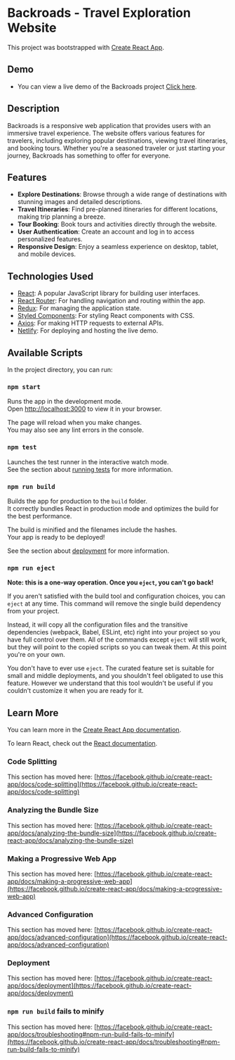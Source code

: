 # Backroads - Travel Exploration Website

This project was bootstrapped with [Create React App](https://github.com/facebook/create-react-app).

## Demo

- You can view a live demo of the Backroads project [Click here](https://monumental-mochi-12d503.netlify.app/).

## Description

Backroads is a responsive web application that provides users with an immersive travel experience. The website offers various features for travelers, including exploring popular destinations, viewing travel itineraries, and booking tours. Whether you're a seasoned traveler or just starting your journey, Backroads has something to offer for everyone.

## Features

- **Explore Destinations**: Browse through a wide range of destinations with stunning images and detailed descriptions.
- **Travel Itineraries**: Find pre-planned itineraries for different locations, making trip planning a breeze.
- **Tour Booking**: Book tours and activities directly through the website.
- **User Authentication**: Create an account and log in to access personalized features.
- **Responsive Design**: Enjoy a seamless experience on desktop, tablet, and mobile devices.

## Technologies Used

- [React](https://reactjs.org/): A popular JavaScript library for building user interfaces.
- [React Router](https://reactrouter.com/): For handling navigation and routing within the app.
- [Redux](https://redux.js.org/): For managing the application state.
- [Styled Components](https://styled-components.com/): For styling React components with CSS.
- [Axios](https://axios-http.com/): For making HTTP requests to external APIs.
- [Netlify](https://www.netlify.com/): For deploying and hosting the live demo.

## Available Scripts

In the project directory, you can run:

### `npm start`

Runs the app in the development mode.\
Open [http://localhost:3000](http://localhost:3000) to view it in your browser.

The page will reload when you make changes.\
You may also see any lint errors in the console.

### `npm test`

Launches the test runner in the interactive watch mode.\
See the section about [running tests](https://facebook.github.io/create-react-app/docs/running-tests) for more information.

### `npm run build`

Builds the app for production to the `build` folder.\
It correctly bundles React in production mode and optimizes the build for the best performance.

The build is minified and the filenames include the hashes.\
Your app is ready to be deployed!

See the section about [deployment](https://facebook.github.io/create-react-app/docs/deployment) for more information.

### `npm run eject`

**Note: this is a one-way operation. Once you `eject`, you can't go back!**

If you aren't satisfied with the build tool and configuration choices, you can `eject` at any time. This command will remove the single build dependency from your project.

Instead, it will copy all the configuration files and the transitive dependencies (webpack, Babel, ESLint, etc) right into your project so you have full control over them. All of the commands except `eject` will still work, but they will point to the copied scripts so you can tweak them. At this point you're on your own.

You don't have to ever use `eject`. The curated feature set is suitable for small and middle deployments, and you shouldn't feel obligated to use this feature. However we understand that this tool wouldn't be useful if you couldn't customize it when you are ready for it.

## Learn More

You can learn more in the [Create React App documentation](https://facebook.github.io/create-react-app/docs/getting-started).

To learn React, check out the [React documentation](https://reactjs.org/).

### Code Splitting

This section has moved here: [https://facebook.github.io/create-react-app/docs/code-splitting](https://facebook.github.io/create-react-app/docs/code-splitting)

### Analyzing the Bundle Size

This section has moved here: [https://facebook.github.io/create-react-app/docs/analyzing-the-bundle-size](https://facebook.github.io/create-react-app/docs/analyzing-the-bundle-size)

### Making a Progressive Web App

This section has moved here: [https://facebook.github.io/create-react-app/docs/making-a-progressive-web-app](https://facebook.github.io/create-react-app/docs/making-a-progressive-web-app)

### Advanced Configuration

This section has moved here: [https://facebook.github.io/create-react-app/docs/advanced-configuration](https://facebook.github.io/create-react-app/docs/advanced-configuration)

### Deployment

This section has moved here: [https://facebook.github.io/create-react-app/docs/deployment](https://facebook.github.io/create-react-app/docs/deployment)

### `npm run build` fails to minify

This section has moved here: [https://facebook.github.io/create-react-app/docs/troubleshooting#npm-run-build-fails-to-minify](https://facebook.github.io/create-react-app/docs/troubleshooting#npm-run-build-fails-to-minify)
